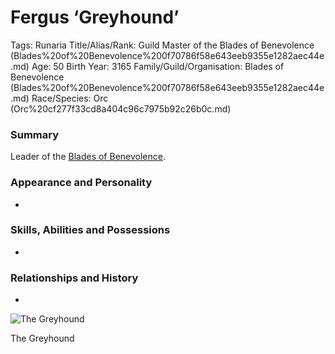 # Fergus ‘Greyhound’

Tags: Runaria
Title/Alias/Rank: Guild Master of the Blades of Benevolence (Blades%20of%20Benevolence%200f70786f58e643eeb9355e1282aec44e.md) 
Age: 50
Birth Year: 3165
Family/Guild/Organisation: Blades of Benevolence (Blades%20of%20Benevolence%200f70786f58e643eeb9355e1282aec44e.md) 
Race/Species: Orc (Orc%20cf277f33cd8a404c96c7975b92c26b0c.md)

### Summary

Leader of the [Blades of Benevolence](Blades%20of%20Benevolence%200f70786f58e643eeb9355e1282aec44e.md).

### Appearance and Personality

-

### Skills, Abilities and Possessions

-

### **Relationships and History**

-

![The Greyhound](hopelessmlt_A_kind_and_gentle_orc_in_his_60s_illustration_fan_e58f06f8-2f2e-42b1-bfda-a3911735a939_0.png)

The Greyhound